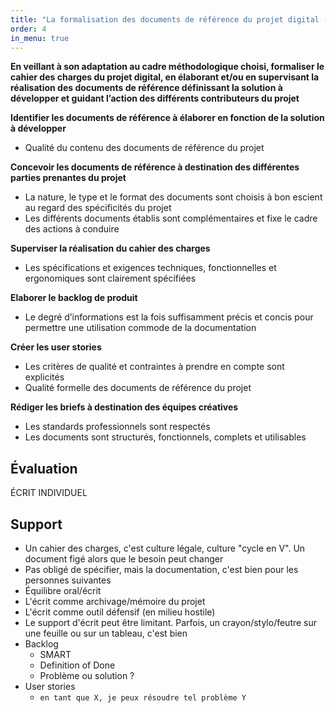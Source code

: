 ```yaml
---
title: "La formalisation des documents de référence du projet digital (2.2)"
order: 4
in_menu: true
---
```

**En veillant à son adaptation au cadre méthodologique choisi, formaliser le cahier des charges du projet digital, en élaborant et/ou en supervisant la réalisation des documents de référence définissant la solution à développer et guidant l’action des différents contributeurs du projet**


**Identifier les documents de référence à élaborer en fonction de la solution à développer**
- Qualité du contenu des documents de référence du projet

**Concevoir les documents de référence à destination des différentes parties prenantes du projet**
- La nature, le type et le format des documents sont choisis à bon escient au regard des spécificités du projet
- Les différents documents établis sont complémentaires et fixe le cadre des actions à conduire

**Superviser la réalisation du cahier des charges**
- Les spécifications et exigences techniques, fonctionnelles et ergonomiques sont clairement spécifiées

**Elaborer le backlog de produit**
- Le degré d’informations est la fois suffisamment précis et concis pour permettre une utilisation commode de la documentation

**Créer les user stories**
- Les critères de qualité et contraintes à prendre en compte sont explicités
- Qualité formelle des documents de référence du projet

**Rédiger les briefs à destination des équipes créatives**
- Les standards professionnels sont respectés
- Les documents sont structurés, fonctionnels, complets et utilisables


## Évaluation

ÉCRIT INDIVIDUEL


## Support

- Un cahier des charges, c'est culture légale, culture "cycle en V". Un document figé alors que le besoin peut changer
- Pas obligé de spécifier, mais la documentation, c'est bien pour les personnes suivantes
- Équilibre oral/écrit
- L'écrit comme archivage/mémoire du projet
- L'écrit comme outil défensif (en milieu hostile)
- Le support d'écrit peut être limitant. Parfois, un crayon/stylo/feutre sur une feuille ou sur un tableau, c'est bien
- Backlog
  - SMART
  - Definition of Done
  - Problème ou solution ?
- User stories
  - `en tant que X, je peux résoudre tel problème Y` 